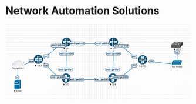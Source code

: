 # Network Automation Solutions



![Automation Lab Topology](Lab.png?raw=true "Automation Lab Topology")
